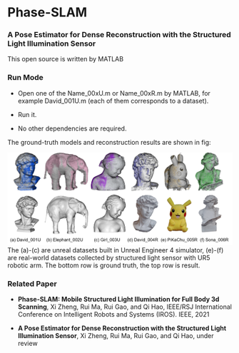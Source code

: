 # Phase-SLAM
### A Pose Estimator for Dense Reconstruction with the Structured Light Illumination Sensor

This open source is written by MATLAB 

### Run Mode

* Open one of the Name_00xU.m or Name_00xR.m by MATLAB,  for example David_001U.m (each of them corresponds to a dataset).

* Run it.

* No other dependencies are required. 

The ground-truth models and reconstruction results are shown in fig:

<img src="https://github.com/ZHENGXi-git/Phase-SLAM/blob/main/result.png" width="%30" height="%30" />
The 
(a)-(c) are unreal datasets built in Unreal Engineer 4 simulator, (e)-(f) are real-world datasets collected by structured light sensor with UR5 robotic arm.
The bottom row is ground truth, the top row is result. 

### Related Paper

* **Phase-SLAM: Mobile Structured Light Illumination for Full Body 3d Scanning**,  Xi Zheng, Rui Ma, Rui Gao, and Qi Hao, IEEE/RSJ
 International Conference on Intelligent Robots and Systems (IROS). IEEE, 2021

* **A Pose Estimator for Dense Reconstruction with the Structured Light Illumination Sensor**, Xi Zheng, Rui Ma, Rui Gao, and Qi Hao, under review

